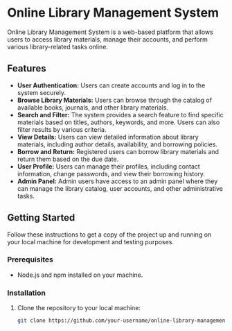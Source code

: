 # Online Library Management System

Online Library Management System is a web-based platform that allows users to access library materials, manage their accounts, and perform various library-related tasks online.

## Features

- **User Authentication:** Users can create accounts and log in to the system securely.
- **Browse Library Materials:** Users can browse through the catalog of available books, journals, and other library materials.
- **Search and Filter:** The system provides a search feature to find specific materials based on titles, authors, keywords, and more. Users can also filter results by various criteria.
- **View Details:** Users can view detailed information about library materials, including author details, availability, and borrowing policies.
- **Borrow and Return:** Registered users can borrow library materials and return them based on the due date.
- **User Profile:** Users can manage their profiles, including contact information, change passwords, and view their borrowing history.
- **Admin Panel:** Admin users have access to an admin panel where they can manage the library catalog, user accounts, and other administrative tasks.

## Getting Started

Follow these instructions to get a copy of the project up and running on your local machine for development and testing purposes.

### Prerequisites

- Node.js and npm installed on your machine.

### Installation

1. Clone the repository to your local machine:
   ```bash
   git clone https://github.com/your-username/online-library-management-system.git
